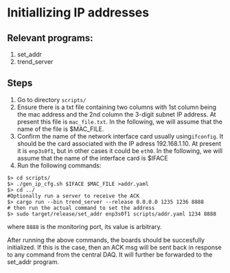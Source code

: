 # Initiallizing IP addresses

## Relevant programs:
1. set_addr
2. trend_server


## Steps
1. Go to directory ```scripts/```
2. Ensure there is a txt file containing two columns with 1st column being the mac address and the 2nd column the 3-digit subnet IP address. At present this file is ```mac_file.txt```. In the following, we will assume that the name of the file is $MAC_FILE.
3. Confirm the name of the network interface card usually using```ifconfig```. It should be the card associated with the IP adress 192.168.1.10. At present it is ```enp3s0f1```, but in other cases it could be ```eth0```. In the following, we will assume that the name of the interface card is $IFACE
4. Run the following commands:
```
$> cd scripts/
$> ./gen_ip_cfg.sh $IFACE $MAC_FILE >addr.yaml
$> cd ../
#Optionally run a server to receive the ACK
$> cargo run --bin trend_server --release 0.0.0.0 1235 1236 8888
# then run the actual command to set the address
$> sudo target/release/set_addr enp3s0f1 scripts/addr.yaml 1234 8888
```

where ```8888``` is the monitoring port, its value is arbitrary.

After running the above commands, the boards should be succesfully initialized. If this is the case, then an ACK msg will be sent back in response to any command from the central DAQ. It will further be forwarded to the set_addr program.

